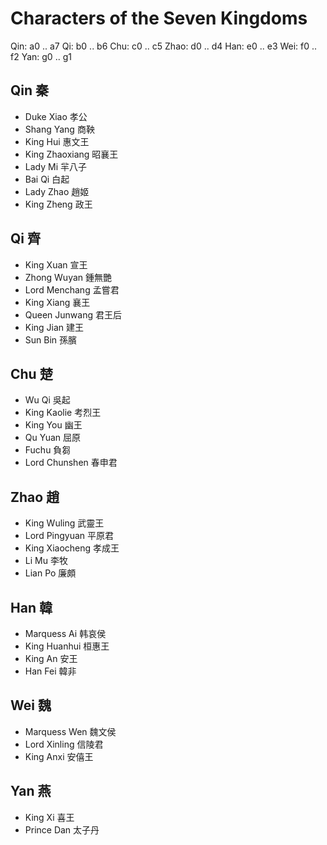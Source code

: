 # Characters of the Seven Kingdoms

Qin: a0 .. a7
Qi: b0 .. b6
Chu: c0 .. c5
Zhao: d0 .. d4
Han: e0 .. e3
Wei: f0 .. f2
Yan: g0 .. g1

## Qin 秦
- Duke Xiao 孝公
- Shang Yang 商鞅
- King Hui 惠文王
- King Zhaoxiang 昭襄王
- Lady Mi 羋八子
- Bai Qi 白起
- Lady Zhao 趙姬
- King Zheng 政王

## Qi 齊
- King Xuan 宣王
- Zhong Wuyan 鍾無艷
- Lord Menchang 孟嘗君
- King Xiang 襄王
- Queen Junwang 君王后
- King Jian 建王
- Sun Bin 孫臏

## Chu 楚
- Wu Qi 吳起
- King Kaolie 考烈王
- King You 幽王
- Qu Yuan 屈原
- Fuchu 負芻
- Lord Chunshen 春申君

## Zhao 趙
- King Wuling 武靈王
- Lord Pingyuan 平原君
- King Xiaocheng 孝成王
- Li Mu 李牧
- Lian Po 廉頗

## Han 韓
- Marquess Ai 韩哀侯
- King Huanhui 桓惠王
- King An 安王
- Han Fei 韓非

## Wei 魏
- Marquess Wen 魏文侯
- Lord Xinling 信陵君
- King Anxi 安僖王

## Yan 燕
- King Xi 喜王
- Prince Dan 太子丹
